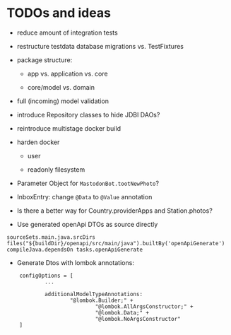# TODOs and ideas

- reduce amount of integration tests

- restructure testdata database migrations vs. TestFixtures

- package structure:

    - app vs. application vs. core

    - core/model vs. domain

- full (incoming) model validation

- introduce Repository classes to hide JDBI DAOs?

- reintroduce multistage docker build

- harden docker

    - user

    - readonly filesystem

- Parameter Object for `MastodonBot.tootNewPhoto`?

- InboxEntry: change `@Data` to `@Value` annotation

- Is there a better way for Country.providerApps and Station.photos?

- Use generated openApi DTOs as source directly

```
sourceSets.main.java.srcDirs files("${buildDir}/openapi/src/main/java").builtBy('openApiGenerate')
compileJava.dependsOn tasks.openApiGenerate
```

- Generate Dtos with lombok annotations:

```
    configOptions = [
            ...

            additionalModelTypeAnnotations:
                    "@lombok.Builder;" +
                            "@lombok.AllArgsConstructor;" +
                            "@lombok.Data;" +
                            "@lombok.NoArgsConstructor"
    ]
```
